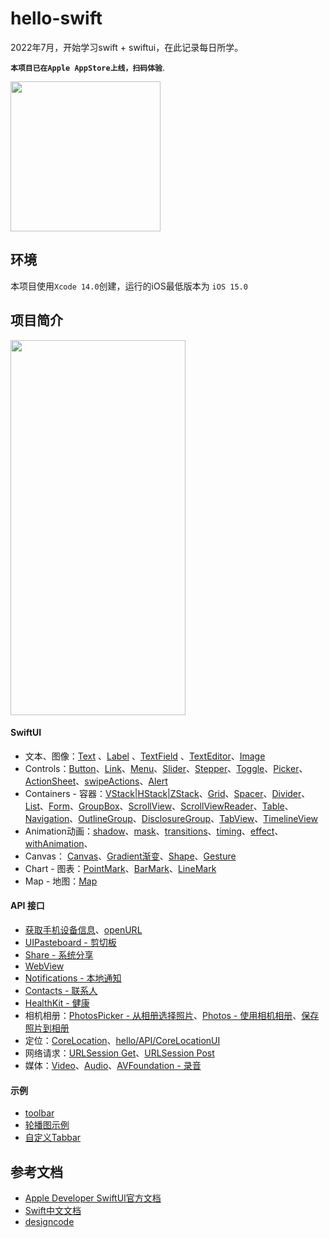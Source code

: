 # hello-swift

2022年7月，开始学习swift + swiftui，在此记录每日所学。

**`本项目已在Apple AppStore上线，扫码体验`**.

<img src="https://pic.jitudisk.com/public/2022/10/05/c1d46d3c22e63.png" width="240" height="240" />

## 环境

本项目使用`Xcode 14.0`创建，运行的iOS最低版本为 `iOS 15.0`

## 项目简介

<img src="https://pic.jitudisk.com/public/2022/08/31/cd9ae29601311.gif" width="280" height="600" />

#### SwiftUI

* 文本、图像：[Text](hello/Components/v_Text.swift) 、[Label](hello/Components/v_Label.swift)	、[TextField](hello/Components/v_Input.swift) 、[TextEditor](hello/Components/v_TextEditor.swift)、[Image](hello/Components/v_Image.swift)
* Controls：[Button](hello/Components/v_Button.swift)、[Link](hello/Components/v_Link.swift)、[Menu](hello/Components/v_Menu.swift)、[Slider](hello/Components/v_Slider.swift)、[Stepper](hello/Components/v_Stepper.swift)、[Toggle](hello/Components/v_Toggle.swift)、[Picker](hello/Components/v_Picker.swift)、[ActionSheet](hello/Components/v_ActionSheet.swift)、[swipeActions](hello/Components/v_swipeActions.swift)、[Alert](hello/Components/v_Alert.swift)	
* Containers - 容器：[VStack|HStack|ZStack](hello/Components/v_Layout.swift)、[Grid](hello/Components/v_Grid.swift)、[Spacer](hello/Components/v_Spacer.swift)、[Divider](hello/Components/v_Divider.swift)、 [List](hello/Components/v_List.swift)、[Form](hello/Components/v_Form.swift)、[GroupBox](hello/Components/v_GroupBox.swift)、[ScrollView](hello/Components/v_ScrollView.swift)、[ScrollViewReader](hello/Components/v_ScrollViewReader.swift)、[Table](hello/Components/v_Table.swift )、[Navigation](hello/Components/v_Navigation.swift)、[OutlineGroup](hello/Components/v_OutlineGroup.swift)、[DisclosureGroup](hello/Components/v_DisclosureGroup.swift)、[TabView](hello/Components/v_Tab.swift)、[TimelineView](hello/Components/v_TimelineView.swift)
* Animation动画：[shadow](hello/Animation/Shadow.swift)、[mask](hello/Animation/Mask.swift)、[transitions](hello/Animation/Transitions.swift)、[timing](hello/Animation/Timing.swift)、[effect](hello/Animation/Effect.swift)、[withAnimation](hello/Animation/a_withAnimation.swift)、[](hello/Animation/TapDelay.swift)	
* Canvas：  [Canvas](hello/Components/v_Canvas.swift)、[Gradient渐变](hello/Components/v_Gradient.swift)、[Shape](hello/Components/v_shape.swift)、[Gesture](hello/Components/v_Gesture.swift)
* Chart - 图表：[PointMark](hello/Components/chart_PointMark.swift )、[BarMark](hello/Components/chart_BarMark.swift)、[LineMark](hello/Components/chart_LineMark.swift)
* Map - 地图：[Map](hello/Components/v_Maps.swift)

#### API 接口

* [获取手机设备信息](hello/API/api_getSystemInfo.swift)、[openURL](hello/API/api_openURL.swift)
* [UIPasteboard - 剪切板](hello/API/api_clipboard.swift)
* [Share - 系统分享](hello/API/api_share.swift)
* [WebView](hello/API/api_WebView.swift)
* [Notifications - 本地通知](hello/API/api_Notifications.swift)
* [Contacts - 联系人](hello/API/api_Contacts.swift)
* [HealthKit - 健康](hello/API/api_HealthKit.swift)
* 相机相册：[PhotosPicker - 从相册选择照片](hello/API/api_PhotosPicker.swift)、[Photos - 使用相机相册](hello/API/api_PHPicker.swift)、[保存照片到相册](hello/API/api_saveImage.swift)
* 定位：[CoreLocation](hello/API/api_CoreLocation.swift)、[hello/API/CoreLocationUI](api_CoreLocationUI.swift)
* 网络请求：[URLSession Get](hello/API/api_URLSession.swift)、[URLSession Post](hello/API/api_URLSession_Post.swift)
* 媒体：[Video](hello/API/api_video.swift)、[Audio](hello/API/api_audio.swift)、[AVFoundation - 录音](hello/API/api_RecordSound.swift)

#### 示例

- [toolbar](hello/example/p_toolbar.swift)
- [轮播图示例](hello/example/p_tabview.swift)
- [自定义Tabbar](hello/example/p_tabbar.swift)

## 参考文档

- [Apple Developer SwiftUI官方文档](https://developer.apple.com/tutorials/swiftui)
- [Swift中文文档](https://www.cnswift.org/)
- [designcode](https://designcode.io/)
